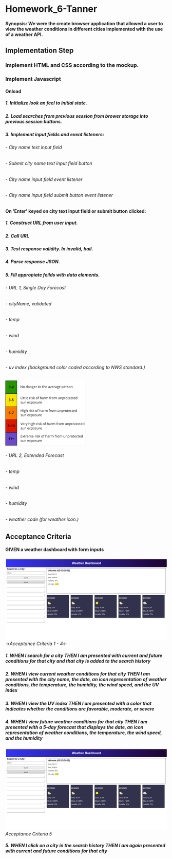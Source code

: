 # Homework_6-Tanner
#### Synopsis: We were the create browser application that allowed a user to view the weather conditions in different cities implemented with the use of a weather API.
## Implementation Step
### Implement HTML and CSS according to the mockup.
### Implement Javascript
#### Onload
##### 1. Initialize look an feel to initial state.
##### 2. Load searches from previous session from brower storage into previous session buttons.
##### 3. Implement input fields and event listeners:
###### - City name text input field
###### - Submit city name text input field button
###### - City name input field event listener
###### - City name input field submit button event listener
#### On 'Enter' keyed on city text input field or submit button clicked:
##### 1. Construct URL from user input.
##### 2. Call URL
##### 3. Test response validity. In invalid, bail.
##### 4. Parse response JSON.
##### 5. Fill appropiate feilds with data elements. 
###### - URL 1, Single Day Forecast
###### - cityName, validated
###### - temp
###### - wind
###### - humidity
###### - uv index (background color coded according to NWS standard.)
!["UV Background Color Code"](./assets/images/uv_hazard_colorcode.png "UV Background Color Code")
###### - URL 2, Extended Forecast
###### - temp
###### - wind
###### - humidity
###### - weather code (for weather icon.)
## Acceptance Criteria
#### GIVEN a weather dashboard with form inputs
!["Acceptance  Criteria 1 Through 4"](./assets/images/ac_1.png "Acceptance  Criteria 1 Through 4") ->*Acceptance Criteria 1 - 4*<-
##### 1. **WHEN** I search for a city **THEN** I am presented with current and future conditions for that city and that city is added to the search history
##### 2. **WHEN** I view current weather conditions for that city **THEN** I am presented with the city name, the date, an icon representation of weather conditions, the temperature, the humidity, the wind speed, and the UV index
##### 3. **WHEN** I view the UV index **THEN** I am presented with a color that indicates whether the conditions are favorable, moderate, or severe
##### 4. **WHEN** I view future weather conditions for that city **THEN** I am presented with a 5-day forecast that displays the date, an icon representation of weather conditions, the temperature, the wind speed, and the humidity
!["Acceptance  Criteria 5"](./assets/images/ac_1.png "Acceptance  Criteria 5") *Acceptance Criteria 5*
##### 5. **WHEN** I click on a city in the search history **THEN** I am again presented with current and future conditions for that city
